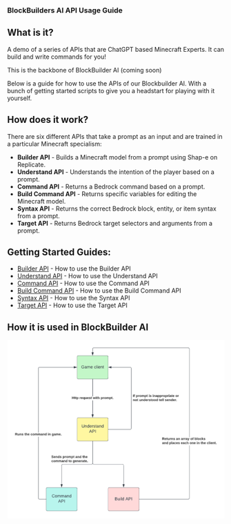 ### BlockBuilders AI API Usage Guide
## What is it?

A demo of a series of APIs that are ChatGPT based Minecraft Experts. It can build and write commands for you! 

This is the backbone of BlockBuilder AI (coming soon)

Below is a guide for how to use the APIs of our Blockbuilder AI. With a bunch of getting started scripts to give you a headstart for playing with it yourself.

## How does it work? 
There are six different APIs that take a prompt as an input and are trained in a particular Minecraft specialism:
- **Builder API** - Builds a Minecraft model from a prompt using Shap-e on Replicate.
- **Understand API** - Understands the intention of the player based on a prompt.
- **Command API** - Returns a Bedrock command based on a prompt.
- **Build Command API** - Returns specific variables for editing the Minecraft model.
- **Syntax API** - Returns the correct Bedrock block, entity, or item syntax from a prompt.
- **Target API** - Returns Bedrock target selectors and arguments from a prompt.

## Getting Started Guides:
- [Builder API](builder/Builder%20API.md) - How to use the Builder API
- [Understand API](understand/Understand%20API.md) - How to use the Understand API
- [Command API](commands/Command%20API.md) - How to use the Command API
- [Build Command API](commands/Build%20Command%20API.md) - How to use the Build Command API
- [Syntax API](syntax/SyntaxAPI.md) - How to use the Syntax API
- [Target API](target/TargetAPI.md) - How to use the Target API

## How it is used in BlockBuilder AI
![BlockBuilder AI](img/BlockBuilderAI.png)






